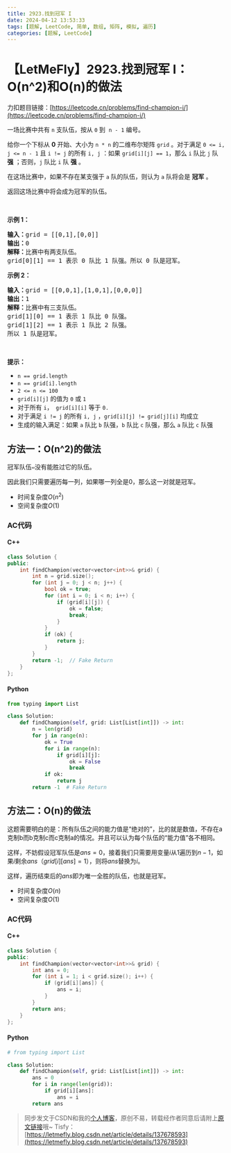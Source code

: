 ```yaml
---
title: 2923.找到冠军 I
date: 2024-04-12 13:53:33
tags: [题解, LeetCode, 简单, 数组, 矩阵, 模拟, 遍历]
categories: [题解, LeetCode]
---
```


# 【LetMeFly】2923.找到冠军 I：O(n^2)和O(n)的做法

力扣题目链接：[https://leetcode.cn/problems/find-champion-i/](https://leetcode.cn/problems/find-champion-i/)

<p>一场比赛中共有 <code>n</code> 支队伍，按从 <code>0</code> 到&nbsp; <code>n - 1</code> 编号。</p>

<p>给你一个下标从 <strong>0</strong> 开始、大小为 <code>n * n</code> 的二维布尔矩阵 <code>grid</code> 。对于满足&nbsp;<code>0 &lt;= i, j &lt;= n - 1</code> 且 <code>i != j</code> 的所有 <code>i, j</code> ：如果 <code>grid[i][j] == 1</code>，那么 <code>i</code> 队比 <code>j</code> 队 <strong>强</strong> ；否则，<code>j</code> 队比 <code>i</code> 队 <strong>强</strong> 。</p>

<p>在这场比赛中，如果不存在某支强于 <code>a</code> 队的队伍，则认为 <code>a</code> 队将会是 <strong>冠军</strong> 。</p>

<p>返回这场比赛中将会成为冠军的队伍。</p>

<p>&nbsp;</p>

<p><strong>示例 1：</strong></p>

<pre>
<strong>输入：</strong>grid = [[0,1],[0,0]]
<strong>输出：</strong>0
<strong>解释：</strong>比赛中有两支队伍。
grid[0][1] == 1 表示 0 队比 1 队强。所以 0 队是冠军。
</pre>

<p><strong>示例 2：</strong></p>

<pre>
<strong>输入：</strong>grid = [[0,0,1],[1,0,1],[0,0,0]]
<strong>输出：</strong>1
<strong>解释：</strong>比赛中有三支队伍。
grid[1][0] == 1 表示 1 队比 0 队强。
grid[1][2] == 1 表示 1 队比 2 队强。
所以 1 队是冠军。
</pre>

<p>&nbsp;</p>

<p><strong>提示：</strong></p>

<ul>
	<li><code>n == grid.length</code></li>
	<li><code>n == grid[i].length</code></li>
	<li><code>2 &lt;= n &lt;= 100</code></li>
	<li><code>grid[i][j]</code> 的值为 <code>0</code> 或 <code>1</code><meta charset="UTF-8" /></li>
	<li>对于所有&nbsp;<code>i</code>，<code> grid[i][i]</code>&nbsp;等于&nbsp;<code>0.</code></li>
	<li>对于满足&nbsp;<code>i != j</code> 的所有 <code>i, j</code> ，<code>grid[i][j] != grid[j][i]</code> 均成立</li>
	<li>生成的输入满足：如果 <code>a</code> 队比 <code>b</code> 队强，<code>b</code> 队比 <code>c</code> 队强，那么 <code>a</code> 队比 <code>c</code> 队强</li>
</ul>


    
## 方法一：O(n^2)的做法

冠军队伍```⇔```没有能胜过它的队伍。

因此我们只需要遍历每一列，如果哪一列全是$0$，那么这一对就是冠军。

+ 时间复杂度$O(n^2)$
+ 空间复杂度$O(1)$

### AC代码

#### C++

```cpp
class Solution {
public:
    int findChampion(vector<vector<int>>& grid) {
        int n = grid.size();
        for (int j = 0; j < n; j++) {
            bool ok = true;
            for (int i = 0; i < n; i++) {
                if (grid[i][j]) {
                    ok = false;
                    break;
                }
            }
            if (ok) {
                return j;
            }
        }
        return -1;  // Fake Return
    }
};
```

#### Python

```python
from typing import List

class Solution:
    def findChampion(self, grid: List[List[int]]) -> int:
        n = len(grid)
        for j in range(n):
            ok = True
            for i in range(n):
                if grid[i][j]:
                    ok = False
                    break
            if ok:
                return j
        return -1  # Fake Return
```

## 方法二：O(n)的做法

这题需要明白的是：所有队伍之间的能力值是“绝对的”，比的就是数值，不存在a克制b而b克制c而c克制a的情况。并且可以认为每个队伍的“能力值”各不相同。

这样，不妨假设冠军队伍是$ans=0$，接着我们只需要用变量$i$从$1$遍历到$n-1$，如果$i$剩余$ans$（$grid[i][ans]=1$），则将$ans$替换为$i$。

这样，遍历结束后的$ans$即为唯一全胜的队伍，也就是冠军。

+ 时间复杂度$O(n)$
+ 空间复杂度$O(1)$

### AC代码

#### C++

```cpp
class Solution {
public:
    int findChampion(vector<vector<int>>& grid) {
        int ans = 0;
        for (int i = 1; i < grid.size(); i++) {
            if (grid[i][ans]) {
                ans = i;
            }
        }
        return ans;
    }
};
```

#### Python

```python
# from typing import List

class Solution:
    def findChampion(self, grid: List[List[int]]) -> int:
        ans = 0
        for i in range(len(grid)):
            if grid[i][ans]:
                ans = i
        return ans
```

> 同步发文于CSDN和我的[个人博客](https://blog.letmefly.xyz/)，原创不易，转载经作者同意后请附上[原文链接](https://blog.letmefly.xyz/2024/04/12/LeetCode%202923.%E6%89%BE%E5%88%B0%E5%86%A0%E5%86%9BI/)哦~
> Tisfy：[https://letmefly.blog.csdn.net/article/details/137678593](https://letmefly.blog.csdn.net/article/details/137678593)
